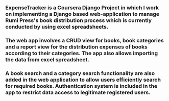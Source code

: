 ### ExpenseTracker is a Coursera Django Project in which I work on implementing a Django based web-application to manage Rumi Press's book distribution process which is currently conducted by using excel spreadsheets.
### The web app involves a CRUD view for books, book categories and a report view for the distribution expenses of books according to their categories. The app also allows importing the data from excel spreadsheet.
### A book search and a category search functionality are also added in the web application to allow users efficiently search for required books. Authentication system is included in the app to restrict data access to legitimate registered users.
